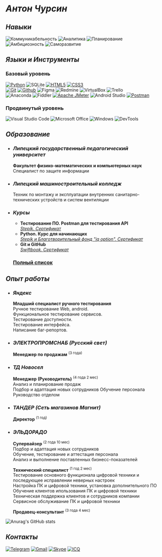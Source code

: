 # ***Антон Чурсин***

## ***Навыки***
![Коммуникабельность](https://img.shields.io/badge/Коммуникабельность-white?style=for-the-badge)
![Аналитика](https://img.shields.io/badge/Аналитика-white?style=for-the-badge)
![Планирование](https://img.shields.io/badge/Планирование-white?style=for-the-badge)
![Амбициозность](https://img.shields.io/badge/Амбициозность-white?style=for-the-badge)
![Саморазвитие](https://img.shields.io/badge/Саморазвитие-white?style=for-the-badge)

## ***Языки и Инструменты***

### **Базовый уровень**

[![Python](https://img.shields.io/badge/python-white?style=for-the-badge&logo=python&logoColor=3776AB)](../main/Certificates/Python.%20Курс%20для%20начинающих.jpg)
![SQLite](https://img.shields.io/badge/sqlite-white?style=for-the-badge&logo=sqlite&logoColor=003B57)
[![HTML5](https://img.shields.io/badge/HTML5-white?style=for-the-badge&logo=HTML5&logoColor=E34F26)](../main/Certificates/Веб-разработка%20для%20начинающих.%20HTML%20и%20CSS.jpg)
[![CSS3](https://img.shields.io/badge/css3-white?style=for-the-badge&logo=css3&logoColor=1572B6)](../main/Certificates/Веб-разработка%20для%20начинающих.%20HTML%20и%20CSS.jpg)<!--![JavaScript](https://img.shields.io/badge/JavaScript-white?style=for-the-badge&logo=JavaScript&logoColor=F7DF1E)--><!--![Selenium](https://img.shields.io/badge/selenium-white?style=for-the-badge&logo=selenium&logoColor=43B02A)-->  
[![Git](https://img.shields.io/badge/Git-white?style=for-the-badge&logo=git&logoColor=F05032)](../main/Certificates/Изучаем%20Git%20И%20GitHub.jpg)
[![Github](https://img.shields.io/badge/Github-white?style=for-the-badge&logo=github&logoColor=181717)](../main/Certificates/Изучаем%20Git%20И%20GitHub.jpg)
![Figma](https://img.shields.io/badge/figma-white?style=for-the-badge&logo=figma&logoColor=F24E1E)
![Redmine](https://img.shields.io/badge/redmine-white?style=for-the-badge&logo=redmine&logoColor=B32024)
![VirtualBox](https://img.shields.io/badge/virtualbox-white?style=for-the-badge&logo=virtualbox&logoColor=183A61)
![Trello](https://img.shields.io/badge/Trello-white?style=for-the-badge&logo=Trello&logoColor=0052CC)  
![Anaconda](https://img.shields.io/badge/anaconda-white?style=for-the-badge&logo=anaconda&logoColor=44A833)
![Fiddler](https://img.shields.io/badge/fiddler-white?style=for-the-badge&logo=fiddler&logoColor=green)
[![Apache JMeter](https://img.shields.io/badge/apache%20jmeter-white?style=for-the-badge&logo=apachejmeter&logoColor=D22128)](../main/Certificates/Тестирование%20ПО%20с%20нуля%20до%20специалиста.jpg)
![Android Studio](https://img.shields.io/badge/android%20studio-white?style=for-the-badge&logo=androidstudio&logoColor=0078D6)
[![Postman](https://img.shields.io/badge/postman-white?style=for-the-badge&logo=postman&logoColor=FF6C37)](../main/Certificates/Тестирование%20ПО.%20Postman%20для%20тестирования%20API.jpg)

### **Продвинутый уровень**

![Visual Studio Code](https://img.shields.io/badge/visual%20studio%20code-white?style=for-the-badge&logo=visualstudiocode&logoColor=007ACC)
![Microsoft Office](https://img.shields.io/badge/ms%20office-white?style=for-the-badge&logo=microsoftoffice&logoColor=D83B01)
![Windows](https://img.shields.io/badge/windows-white?style=for-the-badge&logo=windows&logoColor=0078D6)
![DevTools](https://img.shields.io/badge/DevTools-white?style=for-the-badge&logo=GoogleChrome&logoColor=4285F4)

## ***Образование***

+ ### ***Липецкий государственный педагогический университет***
  **Факультет физико-математических и компьютерных наук**  
  Специалист по защите информации

+ ### ***Липецкий машиностроительный колледж***
  Техник по монтажу и эксплуатации внутренних санитарно-технических устройств и систем вентиляции

+ ### ***Курсы***
  + **Тестирование ПО. Postman для тестирования API**  
*[Stepik. Сертификат](../main/Certificates/Тестирование%20ПО.%20Postman%20для%20тестирования%20API.jpg)*
  + **Python. Курс для начинающих**  
*[Stepik и Благотворительный фонд "iq option". Сертификат](../main/Certificates/Python.%20Курс%20для%20начинающих.jpg)*
  + **Git и GitHub**  
*[Swiftbook. Сертификат](../main/Certificates/Изучаем%20Git%20И%20GitHub.jpg)*

  ### **[Полный список](../assets/Education.md)**

## ***Опыт работы***

+ ### ***Яндекс***  
  **Младший специалист ручного тестирования**  
  Ручное тестирование Web, android.  
  Функциональное тестирование сервисов.  
  Тестирование доступности.  
  Тестирование интерфейса.  
  Написание баг-репортов.  

+ ### ***ЭЛЕКТРОПРОМСНАБ (Русский свет)***  
  **Менеджер по продажам** <sup>(3 года)</sup>

+ ### ***ТД Новосел***
  **Менеджер (Руководитель)** <sup>(4 года 2 мес)</sup>  
  Анализ и планирование продаж  
  Подбор и адаптация новых сотрудников
  Обучение персонала  
  Руководство отделом

+ ### ***ТАНДЕР (Сеть магазинов Магнит)***  
  **Директор** <sup>(1 год)</sup>

+ ### ***ЭЛЬДОРАДО***  
  **Супервайзер** <sup>(2 года 10 мес)</sup>  
  Подбор и адаптация новых сотрудников  
  Обучение, тестирование и аттестация персонала  
  Анализ и выполнение поставленных бизнесс-показателей  

  **Технический специалист** <sup>(1 год 2 мес)</sup>  
  Тестирование основного функционала цифровой техники и последующее исправлении неверных настроек  
  Настройка ПК и цифровой техники, установка дополнительного ПО  
  Обучение клиентов ипользования ПК и цифровой техники  
  Техническая поддержка клиентов и сотрудников компании  
  Сервисное обслуживание ПК и цифровой техники  

  **Продавец-консультант** <sup>(3 года 4 мес)</sup>

![Anurag's GitHub stats](https://github-readme-stats.vercel.app/api?username=N7KA&count_private=true&show_icons=true&theme=white&locale=ru&custom_title=Антон%20Чурсин.%20Статистика%20GitHub)

## ***Контакты***
[![Telegram](https://img.shields.io/badge/Telegram-white?style=social&logo=Telegram&logoColor=26A5E4)](https://t.me/xn7kax) <!--[![WhatsApp](https://img.shields.io/badge/WhatsApp-white?style=social&logo=WhatsApp&logoColor=25D366)]()--> [![Gmail](https://img.shields.io/badge/Gmail-white?style=social&logo=Gmail&logoColor=EA4335)](mailto:anton.a.chursin@gmail.com)
[![Skype](https://img.shields.io/badge/Skype-white?style=social&logo=Skype&logoColor=26A5E4)](https://join.skype.com/invite/E8LfPXIfr4Mv)
[![ICQ](https://img.shields.io/badge/ICQ-white?style=social&logo=ICQ&logoColor=24FF00)](https://icq.im/8007040)